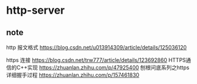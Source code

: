 # http-server

## note

http 报文格式
<https://blog.csdn.net/u013914309/article/details/125036120>

https 连接
<https://blog.csdn.net/trw777/article/details/123692860>
HTTPS通信的C++实现
<https://zhuanlan.zhihu.com/p/47925400>
刨根问底系列之https详细握手过程
<https://zhuanlan.zhihu.com/p/157461830>
